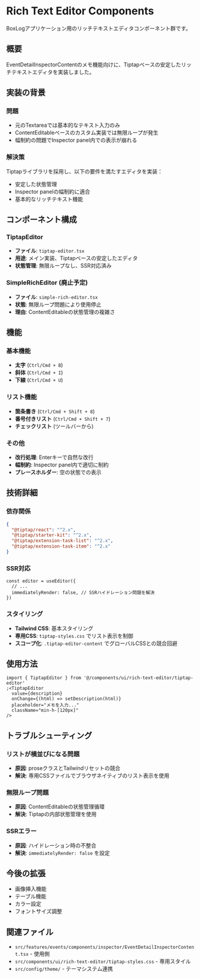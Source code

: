 # Rich Text Editor Components

BoxLogアプリケーション用のリッチテキストエディタコンポーネント群です。

## 概要

EventDetailInspectorContentのメモ機能向けに、Tiptapベースの安定したリッチテキストエディタを実装しました。

## 実装の背景

### 問題

- 元のTextareaでは基本的なテキスト入力のみ
- ContentEditableベースのカスタム実装では無限ループが発生
- 幅制約の問題でInspector panel内での表示が崩れる

### 解決策

Tiptapライブラリを採用し、以下の要件を満たすエディタを実装：

- 安定した状態管理
- Inspector panelの幅制約に適合
- 基本的なリッチテキスト機能

## コンポーネント構成

### TiptapEditor

- **ファイル**: `tiptap-editor.tsx`
- **用途**: メイン実装、Tiptapベースの安定したエディタ
- **状態管理**: 無限ループなし、SSR対応済み

### SimpleRichEditor (廃止予定)

- **ファイル**: `simple-rich-editor.tsx`
- **状態**: 無限ループ問題により使用停止
- **理由**: ContentEditableの状態管理の複雑さ

## 機能

### 基本機能

- **太字** (`Ctrl/Cmd + B`)
- **斜体** (`Ctrl/Cmd + I`)
- **下線** (`Ctrl/Cmd + U`)

### リスト機能

- **箇条書き** (`Ctrl/Cmd + Shift + 8`)
- **番号付きリスト** (`Ctrl/Cmd + Shift + 7`)
- **チェックリスト** (ツールバーから)

### その他

- **改行処理**: Enterキーで自然な改行
- **幅制約**: Inspector panel内で適切に制約
- **プレースホルダー**: 空の状態での表示

## 技術詳細

### 依存関係

```json
{
  "@tiptap/react": "^2.x",
  "@tiptap/starter-kit": "^2.x",
  "@tiptap/extension-task-list": "^2.x",
  "@tiptap/extension-task-item": "^2.x"
}
```

### SSR対応

```tsx
const editor = useEditor({
  // ...
  immediatelyRender: false, // SSRハイドレーション問題を解決
})
```

### スタイリング

- **Tailwind CSS**: 基本スタイリング
- **専用CSS**: `tiptap-styles.css` でリスト表示を制御
- **スコープ化**: `.tiptap-editor-content` でグローバルCSSとの競合回避

## 使用方法

```tsx
import { TiptapEditor } from '@/components/ui/rich-text-editor/tiptap-editor'
;<TiptapEditor
  value={description}
  onChange={(html) => setDescription(html)}
  placeholder="メモを入力..."
  className="min-h-[120px]"
/>
```

## トラブルシューティング

### リストが横並びになる問題

- **原因**: proseクラスとTailwindリセットの競合
- **解決**: 専用CSSファイルでブラウザネイティブのリスト表示を使用

### 無限ループ問題

- **原因**: ContentEditableの状態管理循環
- **解決**: Tiptapの内部状態管理を使用

### SSRエラー

- **原因**: ハイドレーション時の不整合
- **解決**: `immediatelyRender: false` を設定

## 今後の拡張

- 画像挿入機能
- テーブル機能
- カラー設定
- フォントサイズ調整

## 関連ファイル

- `src/features/events/components/inspector/EventDetailInspectorContent.tsx` - 使用側
- `src/components/ui/rich-text-editor/tiptap-styles.css` - 専用スタイル
- `src/config/theme/` - テーマシステム連携

